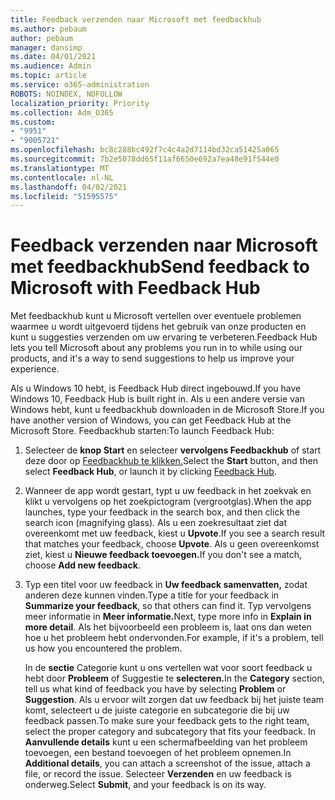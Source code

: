 ```yaml
---
title: Feedback verzenden naar Microsoft met feedbackhub
ms.author: pebaum
author: pebaum
manager: dansimp
ms.date: 04/01/2021
ms.audience: Admin
ms.topic: article
ms.service: o365-administration
ROBOTS: NOINDEX, NOFOLLOW
localization_priority: Priority
ms.collection: Adm_O365
ms.custom:
- "9951"
- "9005721"
ms.openlocfilehash: bc8c288bc492f7c4c4a2d7114bd32ca51425a065
ms.sourcegitcommit: 7b2e5078dd65f11af6650e692a7ea48e91f544e0
ms.translationtype: MT
ms.contentlocale: nl-NL
ms.lasthandoff: 04/02/2021
ms.locfileid: "51595575"
---
```

# <a name="send-feedback-to-microsoft-with-feedback-hub"></a><span data-ttu-id="c7c3a-102">Feedback verzenden naar Microsoft met feedbackhub</span><span class="sxs-lookup"><span data-stu-id="c7c3a-102">Send feedback to Microsoft with Feedback Hub</span></span>

<span data-ttu-id="c7c3a-103">Met feedbackhub kunt u Microsoft vertellen over eventuele problemen waarmee u wordt uitgevoerd tijdens het gebruik van onze producten en kunt u suggesties verzenden om uw ervaring te verbeteren.</span><span class="sxs-lookup"><span data-stu-id="c7c3a-103">Feedback Hub lets you tell Microsoft about any problems you run in to while using our products, and it's a way to send suggestions to help us improve your experience.</span></span>

<span data-ttu-id="c7c3a-104">Als u Windows 10 hebt, is Feedback Hub direct ingebouwd.</span><span class="sxs-lookup"><span data-stu-id="c7c3a-104">If you have Windows 10, Feedback Hub is built right in.</span></span> <span data-ttu-id="c7c3a-105">Als u een andere versie van Windows hebt, kunt u feedbackhub downloaden in de Microsoft Store.</span><span class="sxs-lookup"><span data-stu-id="c7c3a-105">If you have another version of Windows, you can get Feedback Hub at the Microsoft Store.</span></span> <span data-ttu-id="c7c3a-106">Feedbackhub starten:</span><span class="sxs-lookup"><span data-stu-id="c7c3a-106">To launch Feedback Hub:</span></span> 

1. <span data-ttu-id="c7c3a-107">Selecteer de **knop Start** en selecteer **vervolgens Feedbackhub** of start deze door op [Feedbackhub te klikken.](feedback-hub://)</span><span class="sxs-lookup"><span data-stu-id="c7c3a-107">Select the **Start** button, and then select **Feedback Hub**, or launch it by clicking [Feedback Hub](feedback-hub://).</span></span>

1. <span data-ttu-id="c7c3a-108">Wanneer de app wordt gestart, typt u uw feedback in het zoekvak en klikt u vervolgens op het zoekpictogram (vergrootglas).</span><span class="sxs-lookup"><span data-stu-id="c7c3a-108">When the app launches, type your feedback in the search box, and then click the search icon (magnifying glass).</span></span> <span data-ttu-id="c7c3a-109">Als u een zoekresultaat ziet dat overeenkomt met uw feedback, kiest u **Upvote**.</span><span class="sxs-lookup"><span data-stu-id="c7c3a-109">If you see a search result that matches your feedback, choose **Upvote**.</span></span> <span data-ttu-id="c7c3a-110">Als u geen overeenkomst ziet, kiest u **Nieuwe feedback toevoegen.**</span><span class="sxs-lookup"><span data-stu-id="c7c3a-110">If you don't see a match, choose **Add new feedback**.</span></span>

1. <span data-ttu-id="c7c3a-111">Typ een titel voor uw feedback in **Uw feedback samenvatten,** zodat anderen deze kunnen vinden.</span><span class="sxs-lookup"><span data-stu-id="c7c3a-111">Type a title for your feedback in **Summarize your feedback**, so that others can find it.</span></span> <span data-ttu-id="c7c3a-112">Typ vervolgens meer informatie in **Meer informatie.**</span><span class="sxs-lookup"><span data-stu-id="c7c3a-112">Next, type more info in **Explain in more detail**.</span></span> <span data-ttu-id="c7c3a-113">Als het bijvoorbeeld een probleem is, laat ons dan weten hoe u het probleem hebt ondervonden.</span><span class="sxs-lookup"><span data-stu-id="c7c3a-113">For example, if it's a problem, tell us how you encountered the problem.</span></span>

    <span data-ttu-id="c7c3a-114">In de **sectie** Categorie kunt u ons vertellen wat voor soort feedback u hebt door **Probleem** of Suggestie te **selecteren.**</span><span class="sxs-lookup"><span data-stu-id="c7c3a-114">In the **Category** section, tell us what kind of feedback you have by selecting **Problem** or **Suggestion**.</span></span> <span data-ttu-id="c7c3a-115">Als u ervoor wilt zorgen dat uw feedback bij het juiste team komt, selecteert u de juiste categorie en subcategorie die bij uw feedback passen.</span><span class="sxs-lookup"><span data-stu-id="c7c3a-115">To make sure your feedback gets to the right team, select the proper category and subcategory that fits your feedback.</span></span> <span data-ttu-id="c7c3a-116">In **Aanvullende details** kunt u een schermafbeelding van het probleem toevoegen, een bestand toevoegen of het probleem opnemen.</span><span class="sxs-lookup"><span data-stu-id="c7c3a-116">In **Additional details**, you can attach a screenshot of the issue, attach a file, or record the issue.</span></span> <span data-ttu-id="c7c3a-117">Selecteer **Verzenden** en uw feedback is onderweg.</span><span class="sxs-lookup"><span data-stu-id="c7c3a-117">Select **Submit**, and your feedback is on its way.</span></span>


